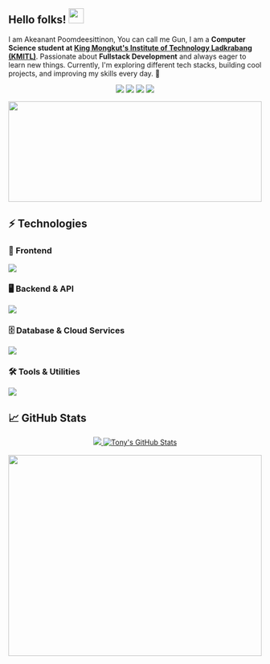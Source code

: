 ## Hello folks! <img src="https://raw.githubusercontent.com/aemmadi/aemmadi/master/wave.gif" width="30">

I am Akeanant Poomdeesittinon, You can call me Gun, I am a **Computer Science student at [King Mongkut's Institute of Technology Ladkrabang (KMITL)](https://www.kmitl.ac.th/)**.  Passionate about **Fullstack Development** and always eager to learn new things.
 Currently, I'm exploring different tech stacks, building cool projects, and improving my skills every day. 🚀

<p align="center">
   <a href="https://www.linkedin.com/in/akeanant-poomdeesittinon-58376a19a" target="_blank"><img src="https://img.shields.io/badge/-LinkedIn-%230077B5?style=for-the-badge&logo=linkedin&logoColor=white"></a>
   <a href="https://instagram.com/_gunnotgun" target="_blank"><img src="https://img.shields.io/badge/-Instagram-%23E4405F?style=for-the-badge&logo=instagram&logoColor=white"></a>
   <a href="https://tony219y.github.io/tony219y-portfolio/" target="_blank"><img src="https://img.shields.io/badge/Website-1962B1?style=for-the-badge&logo=rocket&logoColor=white"></a> 
   </a> 
   <a href="mailto:aekanan.dev@yahoo.com" target="_blank"><img src="https://img.shields.io/badge/-Gmail-%23333?style=for-the-badge&logo=gmail&logoColor=white"></a> 
   </a> 
</p>


<img src="https://media4.giphy.com/media/v1.Y2lkPTc5MGI3NjExbG1qaGt3cngxZ3IxOHdnMmRnOWFrdjlqNm1kMHZkcHFnODhpZ3IzciZlcD12MV9pbnRlcm5hbF9naWZfYnlfaWQmY3Q9Zw/10zxDv7Hv5RF9C/giphy.gif" width="100%" height="200px" style="object-fit: cover;">


## ⚡ Technologies

### 🎨 Frontend
<img src="https://skillicons.dev/icons?i=react,next,svelte,tailwind&theme=light">

### 🖥️ Backend & API
<img src="https://skillicons.dev/icons?i=js,ts,nodejs,java,python,fastapi,go">

### 🗄️ Database & Cloud Services
<img src="https://skillicons.dev/icons?i=postgresql,mongodb,supabase">

### 🛠️ Tools & Utilities
<img src="https://skillicons.dev/icons?i=figma,yarn,npm,postman,prisma,git,github,gitlab">

## 📈 GitHub Stats

<div align="center">
  <a href="https://github.com/tony219y">
    <img src="https://github-readme-stats.vercel.app/api/top-langs/?username=tony219y&hide=java,html,tex&title_color=ffffff&text_color=c9cacc&icon_color=2bbc8a&bg_color=1d1f21&langs_count=6" />
  </a>
  <a href="https://github.com/tony219y">
    <img src="https://github-readme-stats.vercel.app/api?username=tony219y&show_icons=true&line_height=27&count_private=true&title_color=ffffff&text_color=c9cacc&icon_color=2bbc8a&bg_color=1d1f21" alt="Tony's GitHub Stats" />
  </a>
</div>
<br/>
<img src="https://media4.giphy.com/media/v1.Y2lkPTc5MGI3NjExZmVlNXd0bGc4MTY3cWt3dG1iOWoyM3NkYXJxcDQ3cm83ZnQxcW95OCZlcD12MV9pbnRlcm5hbF9naWZfYnlfaWQmY3Q9Zw/S9P6EzVR5a5jR2ARgX/giphy.gif" 
     width="100%" 
     style="height: 400px; object-fit: cover; display: block;">



